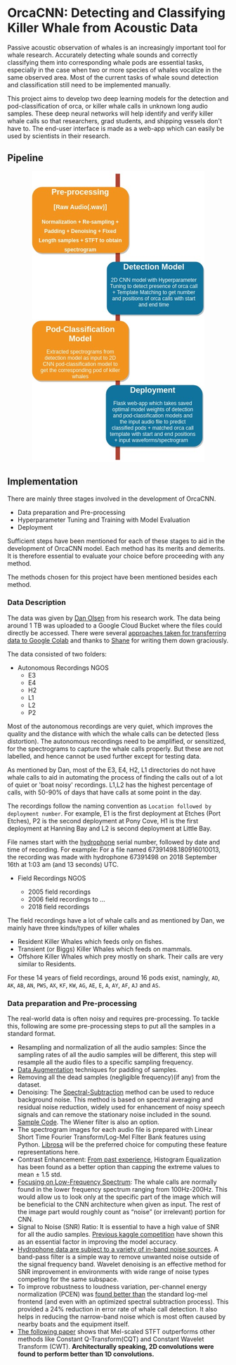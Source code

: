 # OrcaCNN: Detecting and Classifying Killer Whale from Acoustic Data

Passive acoustic observation of whales is an increasingly important tool for whale research. Accurately detecting whale sounds and correctly classifying them into corresponding whale pods are essential tasks, especially in the case when two or more species of whales vocalize in the same observed area. Most of the current tasks of whale sound detection and classification still need to be implemented manually.

This project aims to develop two deep learning models for the detection and pod-classification of orca, or killer whale calls in unknown long audio samples. These deep neural networks will help identify and verify killer whale calls so that researchers, grad students, and shipping vessels don't have to. The end-user interface is made as a web-app which can easily be used by scientists in their research.

## Pipeline

<p align = "center">
<img src = assets/pipeline.jpg>
</p>

## Implementation

There are mainly three stages involved in the development of OrcaCNN.

- Data preparation and Pre-processing
- Hyperparameter Tuning and Training with Model Evaluation
- Deployment

Sufficient steps have been mentioned for each of these stages to aid in the development of OrcaCNN model. Each method has its merits and demerits. It is therefore essential to evaluate your choice before proceeding with any method.

The methods chosen for this project have been mentioned besides each method.

### Data Description

The data was given by [Dan Olsen](https://www.zegrahm.com/field-leaders/dan-olsen) from his research work. The data being around 1 TB was uploaded to a Google Cloud Bucket where the files could directly be accessed. There were several [approaches taken for transferring data to Google Colab](https://github.com/axiom-data-science/OrcaCNN/wiki/Transferring-data#approaches-taken-for-transferring-data-to-google-and-making-it-available-in-colab) and thanks to [Shane](https://github.com/shane-axiom) for writing them down graciously.

The data consisted of two folders:

- Autonomous Recordings NGOS
  - E3
  - E4
  - H2
  - L1
  - L2
  - P2

Most of the autonomous recordings are very quiet, which improves the quality and the distance with which the whale calls can be detected (less distortion). The autonomous recordings need to be amplified, or sensitized, for the spectrograms to capture the whale calls properly. But these are not labelled, and hence cannot be used further except for testing data.

As mentioned by Dan, most of the E3, E4, H2, L1 directories do not have whale calls to aid in automating the process of finding the calls out of a lot of quiet or 'boat noisy' recordings. L1,L2 has the highest percentage of calls, with 50-90% of days that have calls at some point in the day.

The recordings follow the naming convention as `Location followed by deployment number`. For example,
E1 is the first deployment at Etches (Port Etches), P2 is the second deployment at Pony Cove, H1 is the first deployment at Hanning Bay and L2 is second deployment at Little Bay.

File names start with the [hydrophone](https://en.wikipedia.org/wiki/Hydrophone) serial number, followed by date and time of recording. For example: For a file named 67391498.180916010013, the recording was made with hydrophone 67391498 on 2018 September 16th at 1:03 am (and 13 seconds) UTC.

- Field Recordings NGOS

  - 2005 field recordings
  - 2006 field recordings
  to ...
  - 2018 field recordings

The field recordings have a lot of whale calls and as mentioned by Dan, we mainly have three kinds/types of killer whales

- Resident Killer Whales which feeds only on fishes. 
- Transient (or Biggs) Killer Whales which feeds on mammals.
- Offshore Killer Whales which prey mostly on shark. Their calls are very similar to Residents.

For these 14 years of field recordings, around 16 pods exist, namingly, `AD`, `AK`, `AB`, `AN`, `PWS`, `AX`, `KF`, `KW`, `AG`, `AE`, `E`, `A`, `AY`, `AF`, `AJ` and `AS`.

### Data preparation and Pre-processing

The real-world data is often noisy and requires pre-processing. To tackle this, following are some pre-processing steps to put all the samples in a standard format.

- Resampling and normalization of all the audio samples: Since the
sampling rates of all the audio samples will be different, this step will
resample all the audio files to a specific sampling frequency.
- [Data Augmentation](https://medium.com/@alibugra/audio-data-augmentation-f26d716eee66) techniques for padding of samples.
- Removing all the dead samples (negligible frequency)(if any) from the
dataset.
- Denoising: The [Spectral-Subtraction](https://doi.org/10.1109/TASSP.1979.1163209) method can be used to reduce background
noise. This method is based on spectral averaging and residual
noise reduction, widely used for enhancement of noisy speech
signals and can remove the stationary noise included in the sound.
[Sample Code](https://github.com/tracek/Ornithokrites/blob/master/noise_subtraction.py). The Wiener filter is also an option.
- The spectrogram images for each audio file is prepared with Linear Short Time Fourier
Transform/Log-Mel Filter Bank features using Python. [Librosa](https://librosa.github.io/librosa/index.html) will be the
preferred choice for computing these feature representations here.
- Contrast Enhancement: [From past experience](https://github.com/jaimeps/whale-sound-classification/blob/master/7_additional_feature_design/Alternative_image_preprocessing.ipynb), Histogram Equalization
has been found as a better option than capping the extreme values to
mean ± 1.5 std.
- [Focusing on Low-Frequency Spectrum](https://github.com/jaimeps/whale-sound-classification/blob/master/4_image_preprocessing_and_template_extraction_tutorial/Tutorial_image_preprocessing.ipynb): The whale calls are normally
found in the lower frequency spectrum ranging from 100Hz-200Hz.
This would allow us to look only at the specific part of the image which
will be beneficial to the CNN architecture when given as input. The
rest of the image part would roughly count as “noise” (or irrelevant)
portion for CNN.
- Signal to Noise (SNR) Ratio: It is essential to have a high value of SNR for
all the audio samples. [Previous kaggle competition](http://blog.kaggle.com/2013/05/06/summary-of-the-whale-detection-competition/) have shown this as an essential factor in improving the model accuracy.
- [Hydrophone data are subject to a variety of in-band noise sources](https://asa.scitation.org/doi/am-pdf/10.1121/1.5054911?class=chorus+notVisible). A
band-pass filter is a simple way to remove unwanted noise outside of
the signal frequency band. Wavelet denoising is an effective method
for SNR improvement in environments with wide range of noise types
competing for the same subspace.
- To improve robustness to loudness variation, per-channel energy
normalization (PCEN) was [found better than](https://storage.googleapis.com/pub-tools-public-publication-data/pdf/8a75d472dc7286653a5245a80a7603a1db308af0.pdf) the standard log-mel
frontend (and even with an optimized spectral subtraction process).
This provided a 24% reduction in error rate of whale call detection. It
also helps in reducing the narrow-band noise which is most often
caused by nearby boats and the equipment itself.
- [The following paper](https://arxiv.org/pdf/1706.07156.pdf) shows that Mel-scaled STFT outperforms other methods like
Constant Q-Transform(CQT) and Constant Wavelet Transform (CWT).
**Architecturally speaking, 2D convolutions were found to perform better than
1D convolutions.**
